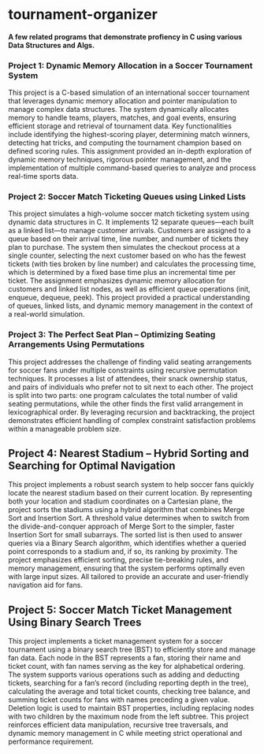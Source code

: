 # tournament-organizer

#### A few related programs that demonstrate profiency in C using various Data Structures and Algs.

### Project 1: Dynamic Memory Allocation in a Soccer Tournament System
This project is a C-based simulation of an international soccer tournament that leverages dynamic memory allocation and pointer manipulation to manage complex data structures. 
The system dynamically allocates memory to handle teams, players, matches, and goal events, ensuring efficient storage and retrieval of tournament data. 
Key functionalities include identifying the highest-scoring player, determining match winners, detecting hat tricks, and computing the tournament champion based on defined scoring rules. This assignment provided an in-depth exploration of dynamic memory techniques, rigorous pointer management, and the implementation of multiple command-based queries to analyze and process real-time sports data.

### Project 2: Soccer Match Ticketing Queues using Linked Lists
This project simulates a high-volume soccer match ticketing system using dynamic data structures in C. It implements 12 separate queues—each built as a linked list—to manage customer arrivals. Customers are assigned to a queue based on their arrival time, line number, and number of tickets they plan to purchase. The system then simulates the checkout process at a single counter, selecting the next customer based on who has the fewest tickets (with ties broken by line number) and calculates the processing time, which is determined by a fixed base time plus an incremental time per ticket. The assignment emphasizes dynamic memory allocation for customers and linked list nodes, as well as efficient queue operations (init, enqueue, dequeue, peek). This project provided a practical understanding of queues, linked lists, and dynamic memory management in the context of a real-world simulation.

### Project 3: The Perfect Seat Plan – Optimizing Seating Arrangements Using Permutations
This project addresses the challenge of finding valid seating arrangements for soccer fans under multiple constraints using recursive permutation techniques. It processes a list of attendees, their snack ownership status, and pairs of individuals who prefer not to sit next to each other. The project is split into two parts: one program calculates the total number of valid seating permutations, while the other finds the first valid arrangement in lexicographical order. By leveraging recursion and backtracking, the project demonstrates efficient handling of complex constraint satisfaction problems within a manageable problem size.

## Project 4: Nearest Stadium – Hybrid Sorting and Searching for Optimal Navigation
This project implements a robust search system to help soccer fans quickly locate the nearest stadium based on their current location. By representing both your location and stadium coordinates on a Cartesian plane, the project sorts the stadiums using a hybrid algorithm that combines Merge Sort and Insertion Sort. A threshold value determines when to switch from the divide-and-conquer approach of Merge Sort to the simpler, faster Insertion Sort for small subarrays. The sorted list is then used to answer queries via a Binary Search algorithm, which identifies whether a queried point corresponds to a stadium and, if so, its ranking by proximity. The project emphasizes efficient sorting, precise tie-breaking rules, and memory management, ensuring that the system performs optimally even with large input sizes. All tailored to provide an accurate and user-friendly navigation aid for fans.

## Project 5: Soccer Match Ticket Management Using Binary Search Trees
This project implements a ticket management system for a soccer tournament using a binary search tree (BST) to efficiently store and manage fan data. Each node in the BST represents a fan, storing their name and ticket count, with fan names serving as the key for alphabetical ordering. The system supports various operations such as adding and deducting tickets, searching for a fan’s record (including reporting depth in the tree), calculating the average and total ticket counts, checking tree balance, and summing ticket counts for fans with names preceding a given value. Deletion logic is used to maintain BST properties, including replacing nodes with two children by the maximum node from the left subtree. This project reinforces efficient data manipulation, recursive tree traversals, and dynamic memory management in C while meeting strict operational and performance requirement.






